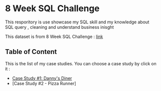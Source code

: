 # 8 Week SQL Challenge
This resporitory is use showcase my SQL skill and my knowledge about SQL query , cleaning and understand business inisght

This dataset is from 8 Week SQL Challenge : [link](https://8weeksqlchallenge.com)

## Table of Content

This is the list of my case studies. You can choose a case study by click on it :

* [Case Study #1: Danny's Diner](https://github.com/phonixt12/8-Week-SQL-Challenge/tree/main/Case%20Study%20%231%20-%20Danny's%20Diner)
* [Case Study #2 - Pizza Runner]
